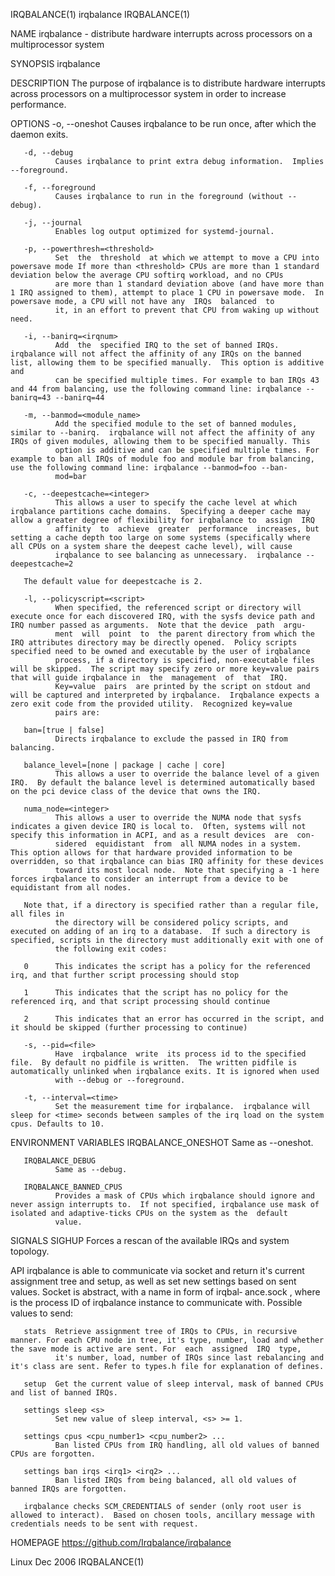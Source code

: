 IRQBALANCE(1)                                                                                     irqbalance                                                                                    IRQBALANCE(1)

NAME
       irqbalance - distribute hardware interrupts across processors on a multiprocessor system

SYNOPSIS
       irqbalance

DESCRIPTION
       The purpose of irqbalance is to distribute hardware interrupts across processors on a multiprocessor system in order to increase performance.

OPTIONS
       -o, --oneshot
              Causes irqbalance to be run once, after which the daemon exits.

       -d, --debug
              Causes irqbalance to print extra debug information.  Implies --foreground.

       -f, --foreground
              Causes irqbalance to run in the foreground (without --debug).

       -j, --journal
              Enables log output optimized for systemd-journal.

       -p, --powerthresh=<threshold>
              Set  the  threshold  at which we attempt to move a CPU into powersave mode If more than <threshold> CPUs are more than 1 standard deviation below the average CPU softirq workload, and no CPUs
              are more than 1 standard deviation above (and have more than 1 IRQ assigned to them), attempt to place 1 CPU in powersave mode.  In powersave mode, a CPU will not have any  IRQs  balanced  to
              it, in an effort to prevent that CPU from waking up without need.

       -i, --banirq=<irqnum>
              Add  the  specified IRQ to the set of banned IRQs. irqbalance will not affect the affinity of any IRQs on the banned list, allowing them to be specified manually.  This option is additive and
              can be specified multiple times. For example to ban IRQs 43 and 44 from balancing, use the following command line: irqbalance --banirq=43 --banirq=44

       -m, --banmod=<module_name>
              Add the specified module to the set of banned modules, similar to --banirq.  irqbalance will not affect the affinity of any IRQs of given modules, allowing them to be specified manually. This
              option is additive and can be specified multiple times. For example to ban all IRQs of module foo and module bar from balancing, use the following command line: irqbalance --banmod=foo --ban‐
              mod=bar

       -c, --deepestcache=<integer>
              This allows a user to specify the cache level at which irqbalance partitions cache domains.  Specifying a deeper cache may allow a greater degree of flexibility for irqbalance to  assign  IRQ
              affinity  to  achieve  greater  performance  increases, but setting a cache depth too large on some systems (specifically where all CPUs on a system share the deepest cache level), will cause
              irqbalance to see balancing as unnecessary.  irqbalance --deepestcache=2

       The default value for deepestcache is 2.

       -l, --policyscript=<script>
              When specified, the referenced script or directory will execute once for each discovered IRQ, with the sysfs device path and IRQ number passed as arguments.  Note that the device  path  argu‐
              ment  will  point  to  the parent directory from which the IRQ attributes directory may be directly opened.  Policy scripts specified need to be owned and executable by the user of irqbalance
              process, if a directory is specified, non-executable files will be skipped.  The script may specify zero or more key=value pairs that will guide irqbalance in  the  management  of  that  IRQ.
              Key=value  pairs  are printed by the script on stdout and will be captured and interpreted by irqbalance.  Irqbalance expects a zero exit code from the provided utility.  Recognized key=value
              pairs are:

       ban=[true | false]
              Directs irqbalance to exclude the passed in IRQ from balancing.

       balance_level=[none | package | cache | core]
              This allows a user to override the balance level of a given IRQ.  By default the balance level is determined automatically based on the pci device class of the device that owns the IRQ.

       numa_node=<integer>
              This allows a user to override the NUMA node that sysfs indicates a given device IRQ is local to.  Often, systems will not specify this information in ACPI, and as a result devices  are  con‐
              sidered  equidistant  from  all NUMA nodes in a system.  This option allows for that hardware provided information to be overridden, so that irqbalance can bias IRQ affinity for these devices
              toward its most local node.  Note that specifying a -1 here forces irqbalance to consider an interrupt from a device to be equidistant from all nodes.

       Note that, if a directory is specified rather than a regular file, all files in
              the directory will be considered policy scripts, and executed on adding of an irq to a database.  If such a directory is specified, scripts in the directory must additionally exit with one of
              the following exit codes:

       0      This indicates the script has a policy for the referenced irq, and that further script processing should stop

       1      This indicates that the script has no policy for the referenced irq, and that script processing should continue

       2      This indicates that an error has occurred in the script, and it should be skipped (further processing to continue)

       -s, --pid=<file>
              Have  irqbalance  write  its process id to the specified file.  By default no pidfile is written.  The written pidfile is automatically unlinked when irqbalance exits. It is ignored when used
              with --debug or --foreground.

       -t, --interval=<time>
              Set the measurement time for irqbalance.  irqbalance will sleep for <time> seconds between samples of the irq load on the system cpus. Defaults to 10.

ENVIRONMENT VARIABLES
       IRQBALANCE_ONESHOT
              Same as --oneshot.

       IRQBALANCE_DEBUG
              Same as --debug.

       IRQBALANCE_BANNED_CPUS
              Provides a mask of CPUs which irqbalance should ignore and never assign interrupts to.  If not specified, irqbalance use mask of isolated and adaptive-ticks CPUs on the system as the  default
              value.

SIGNALS
       SIGHUP Forces a rescan of the available IRQs and system topology.

API
       irqbalance  is  able to communicate via socket and return it's current assignment tree and setup, as well as set new settings based on sent values. Socket is abstract, with a name in form of irqbal‐
       ance<PID>.sock , where <PID> is the process ID of irqbalance instance to communicate with.  Possible values to send:

       stats  Retrieve assignment tree of IRQs to CPUs, in recursive manner. For each CPU node in tree, it's type, number, load and whether the save mode is active are sent. For  each  assigned  IRQ  type,
              it's number, load, number of IRQs since last rebalancing and it's class are sent. Refer to types.h file for explanation of defines.

       setup  Get the current value of sleep interval, mask of banned CPUs and list of banned IRQs.

       settings sleep <s>
              Set new value of sleep interval, <s> >= 1.

       settings cpus <cpu_number1> <cpu_number2> ...
              Ban listed CPUs from IRQ handling, all old values of banned CPUs are forgotten.

       settings ban irqs <irq1> <irq2> ...
              Ban listed IRQs from being balanced, all old values of banned IRQs are forgotten.

       irqbalance checks SCM_CREDENTIALS of sender (only root user is allowed to interact).  Based on chosen tools, ancillary message with credentials needs to be sent with request.

HOMEPAGE
       https://github.com/Irqbalance/irqbalance

Linux                                                                                              Dec 2006                                                                                     IRQBALANCE(1)
